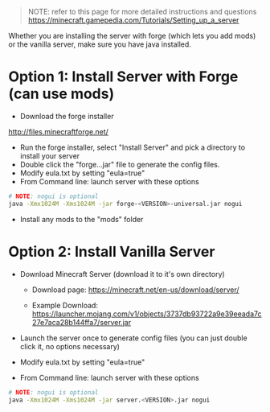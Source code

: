 

> NOTE: refer to this page for more detailed instructions and questions https://minecraft.gamepedia.com/Tutorials/Setting_up_a_server

Whether you are installing the server with forge (which lets you add mods) or the vanilla server, make sure you have java installed.

# Option 1: Install Server with Forge (can use mods)

* Download the forge installer

http://files.minecraftforge.net/

* Run the forge installer, select "Install Server" and pick a directory to install your server
* Double click the "forge...jar" file to generate the config files.
* Modify eula.txt by setting "eula=true"
* From Command line: launch server with these options
```bash
# NOTE: nogui is optional
java -Xmx1024M -Xms1024M -jar forge-<VERSION>-universal.jar nogui
```
* Install any mods to the "mods" folder

# Option 2: Install Vanilla Server

* Download Minecraft Server (download it to it's own directory)

  - Download page: https://minecraft.net/en-us/download/server/

  - Example Download: https://launcher.mojang.com/v1/objects/3737db93722a9e39eeada7c27e7aca28b144ffa7/server.jar

* Launch the server once to generate config files (you can just double click it, no options necessary)
* Modify eula.txt by setting "eula=true"
* From Command line: launch server with these options
```bash
# NOTE: nogui is optional
java -Xmx1024M -Xms1024M -jar server.<VERSION>.jar nogui
```